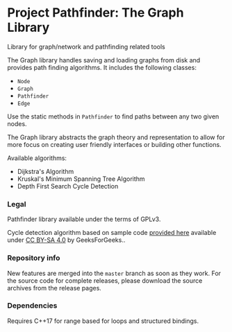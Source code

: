 # Project Pathfinder: The Graph Library
Library for graph/network and pathfinding related tools

The Graph library handles saving and loading graphs from disk and provides path finding algorithms. It includes the following classes:
- `Node`
- `Graph`
- `Pathfinder`
- `Edge`

Use the static methods in `Pathfinder` to find paths between any two given nodes.

The Graph library abstracts the graph theory and representation to allow for more focus on creating user friendly interfaces or building other functions.

Available algorithms:
- Dijkstra's Algorithm
- Kruskal's Minimum Spanning Tree Algorithm
- Depth First Search Cycle Detection

### Legal

Pathfinder library available under the terms of GPLv3.

Cycle detection algorithm based on sample code [provided here](https://www.geeksforgeeks.org/detect-cycle-undirected-graph/) available under [CC BY-SA 4.0](https://creativecommons.org/licenses/by-sa/4.0/) by GeeksForGeeks..

### Repository info

New features are merged into the `master` branch as soon as they work. For the source code for complete releases, please download the source archives from the release pages.

### Dependencies

Requires C++17 for range based for loops and structured bindings.
